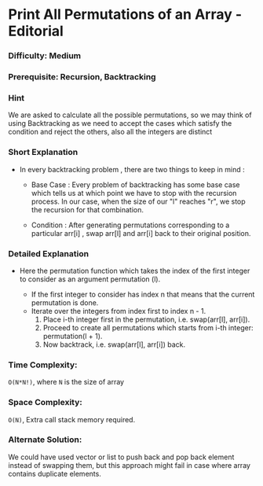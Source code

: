 # Print All Permutations of an Array - Editorial

### Difficulty:  Medium

### Prerequisite:  Recursion, Backtracking

### Hint

We are asked to calculate all the possible permutations, so we may think of using Backtracking as we need to accept the cases which satisfy the condition and reject the others, also all the integers are distinct

### Short Explanation

*  In every backtracking problem , there are two things to keep in mind :

    * Base Case : Every problem of backtracking has some base case which tells us at which point we have to stop with the recursion process. In our case, when the size of our "l" reaches "r", we stop the recursion for that combination.
    
    * Condition : After generating permutations corresponding to a particular 
    arr[i] , swap arr[l] and arr[i] back to their original position.

### Detailed Explanation

* Here the permutation function which takes the index of the first integer to consider as an argument permutation (l).

    * If the first integer to consider has index n that means that the current permutation is done.
    * Iterate over the integers from index first to index n - 1.
        1. Place i-th integer first in the permutation, i.e. swap(arr[l], arr[i]).
        2. Proceed to create all permutations which starts from i-th integer: permutation(l + 1).
        3. Now backtrack, i.e. swap(arr[l], arr[i]) back.


### Time Complexity:

`O(N*N!)`, where `N` is the size of array

### Space Complexity:

`O(N)`, Extra call stack memory required.


### Alternate Solution:

We could have used vector or list to push back and pop back element instead of swapping them, but this approach might fail in case where array contains duplicate elements.
